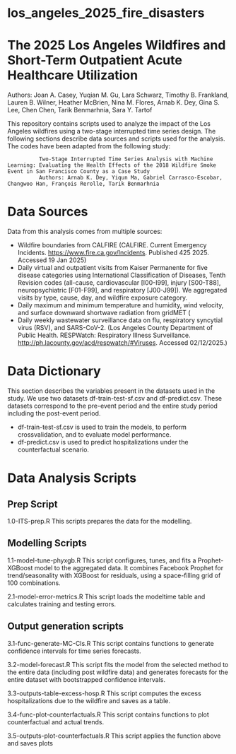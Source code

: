 # los_angeles_2025_fire_disasters

# The 2025 Los Angeles Wildfires and Short-Term Outpatient Acute Healthcare Utilization
Authors: Joan A. Casey,  Yuqian M. Gu, Lara Schwarz, Timothy B. Frankland, Lauren B. Wilner, Heather McBrien, Nina M. Flores, Arnab K. Dey, Gina
S. Lee, Chen Chen,  Tarik Benmarhnia, Sara Y. Tartof

This repository contains scripts used to analyze the impact of the Los Angeles wildfires using a two-stage interrupted time series design. The following sections describe data sources and scripts used for the analysis. The codes have been adapted from the following study:

              Two-Stage Interrupted Time Series Analysis with Machine Learning: Evaluating the Health Effects of the 2018 Wildfire Smoke Event in San Francisco County as a Case Study
              Authors: Arnab K. Dey, Yiqun Ma, Gabriel Carrasco-Escobar, Changwoo Han, François Rerolle, Tarik Benmarhnia

# Data Sources
Data from this analysis comes from multiple sources:
* Wildfire boundaries from CALFIRE (CALFIRE. Current Emergency Incidents. https://www.fire.ca.gov/Incidents. Published 425 2025. Accessed 19 Jan 2025)
* Daily virtual and outpatient visits from Kaiser Permanente for five disease categories using International Classification of Diseases, Tenth Revision codes (all-cause, cardiovascular [I00-I99], injury [S00-T88], neuropsychiatric [F01-F99], and respiratory [J00-J99]). We aggregated visits by type, cause, day, and wildfire exposure category.
* Daily maximum and minimum temperature and humidity, wind velocity, and surface downward shortwave radiation from gridMET (
* Daily weekly wastewater surveillance data on flu, respiratory syncytial virus (RSV), and SARS-CoV-2. (Los Angeles County Department of Public Health. RESPWatch: Respiratory Illness Surveillance. http://ph.lacounty.gov/acd/respwatch/#Viruses. Accessed 02/12/2025.)

# Data Dictionary

This section describes the variables present in the datasets used in the study. We use two datasets df-train-test-sf.csv and df-predict.csv. These datasets correspond to the pre-event period and the entire study period including the post-event period.

* df-train-test-sf.csv is used to train the models, to perform crossvalidation, and to evaluate model performance.
* df-predict.csv is used to predict hospitalizations under the counterfactual scenario.

# Data Analysis Scripts

## Prep Script
1.0-ITS-prep.R
This scripts prepares the data for the modelling.

## Modelling Scripts

1.1-model-tune-phyxgb.R 
This script configures, tunes, and fits a Prophet-XGBoost model to the aggregated data. It combines Facebook Prophet for trend/seasonality with XGBoost for residuals, using a space-filling grid of 100 combinations.

2.1-model-error-metrics.R
This script loads the modeltime table and calculates training and testing errors. 

## Output generation scripts

3.1-func-generate-MC-CIs.R
This script contains functions to generate confidence intervals for time series forecasts.

3.2-model-forecast.R
This script fits the model from the selected method to the entire data (including post wildfire data) and generates forecasts for the entire dataset with bootstrapped confidence intervals.

3.3-outputs-table-excess-hosp.R
This script computes the excess hospitalizations due to the wildfire and saves as a table.

3.4-func-plot-counterfactuals.R
This script contains functions to plot counterfactual and actual trends.

3.5-outputs-plot-counterfactuals.R
This script applies the function above and saves plots
